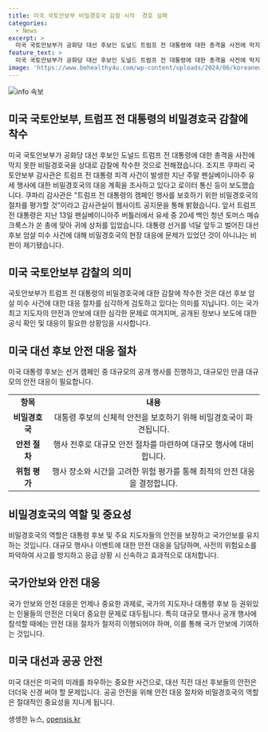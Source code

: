 ```yaml
---
title: 미국 국토안보부 비밀경호국 감찰 시작  경호 실패
categories:
  - News
excerpt: >
  미국 국토안보부가 공화당 대선 후보인 도널드 트럼프 전 대통령에 대한 총격을 사전에 막지 못한 비밀경호국을 상대로 감찰에 착수한 것으로 전해졌습니다. 이에 관련하여 조지프 쿠파리 국토안보부 감사관은 트럼프 전 대통령의 유세 행사에 대한 비밀경호국의 대응 계획을 조사하고 있다고 로이터 통신 등이 보도했습니다. 이에 대한 감사관실의 웹사이트 공지문에 따르면, 트럼프 전 대통령의 캠페인 행사를 보호하기 위한 비밀경호국의 절차가 평가될 예정입니다. 이에 대한 관심과 우려가 커지고 있습니다.
feature_text: >
  미국 국토안보부가 공화당 대선 후보인 도널드 트럼프 전 대통령에 대한 총격을 사전에 막지 못한 비밀경호국을 상대로 감찰에 착수한 것으로 전해졌습니다. 이에 관련하여 조지프 쿠파리 국토안보부 감사관은 트럼프 전 대통령의 유세 행사에 대한 비밀경호국의 대응 계획을 조사하고 있다고 로이터 통신 등이 보도했습니다. 이에 대한 감사관실의 웹사이트 공지문에 따르면, 트럼프 전 대통령의 캠페인 행사를 보호하기 위한 비밀경호국의 절차가 평가될 예정입니다. 이에 대한 관심과 우려가 커지고 있습니다.
image: 'https://www.behealthy4u.com/wp-content/uploads/2024/06/koreanews.jpg'
---
```


<p><img src="https://www.behealthy4u.com/wp-content/uploads/2024/06/koreanews.jpg" alt="info 속보" /></p>

<h2 data-ke-size="size26">미국 국토안보부, 트럼프 전 대통령의 비밀경호국 감찰에 착수</h2>

<p data-ke-size="size16">미국 국토안보부가 공화당 대선 후보인 도널드 트럼프 전 대통령에 대한 총격을 사전에 막지 못한 비밀경호국을 상대로 감찰에 착수한 것으로 전해졌습니다. 조지프 쿠파리 국토안보부 감사관은 트럼프 전 대통령 피격 사건이 발생한 지난 주말 펜실베이니아주 유세 행사에 대한 비밀경호국의 대응 계획을 조사하고 있다고 로이터 통신 등이 보도했습니다. 쿠파리 감사관은 "트럼프 전 대통령의 캠페인 행사를 보호하기 위한 비밀경호국의 절차를 평가할 것"이라고 감사관실이 웹사이트 공지문을 통해 밝혔습니다. 앞서 트럼프 전 대통령은 지난 13일 펜실베이니아주 버틀러에서 유세 중 20세 백인 청년 토머스 매슈 크룩스가 쏜 총에 맞아 귀에 상처를 입었습니다. 대통령 선거를 넉달 앞두고 벌어진 대선 후보 암살 미수 사건에 대해 비밀경호국의 현장 대응에 문제가 있었던 것이 아니냐는 비판이 제기됐습니다.</p>

<h2 data-ke-size="size26">미국 국토안보부 감찰의 의미</h2>

<p data-ke-size="size16">국토안보부가 트럼프 전 대통령의 비밀경호국에 대한 감찰에 착수한 것은 대선 후보 암살 미수 사건에 대한 대응 절차를 심각하게 검토하고 있다는 의미를 지닙니다. 이는 국가 최고 지도자의 안전과 안보에 대한 심각한 문제로 여겨지며, 공개된 정보나 보도에 대한 공식 확인 및 대응이 필요한 상황임을 시사합니다.</p>

<h2 data-ke-size="size26">미국 대선 후보 안전 대응 절차</h2>

<p data-ke-size="size16">미국 대통령 후보는 선거 캠페인 중 대규모의 공개 행사를 진행하고, 대규모인 만큼 대규모의 안전 대응이 필요합니다.</p>

<table style="width: 100%;">
<tbody>
<tr>
<td style="text-align: center; height: 17px;"><b>항목</b></td>
<td style="text-align: center; height: 17px;"><b>내용</b></td>
</tr>
<tr>
<td style="text-align: center; height: 17px;"><b>비밀경호국</b></td>
<td style="text-align: center; height: 17px;">대통령 후보의 신체적 안전을 보호하기 위해 비밀경호국이 파견됩니다.</td>
</tr>
<tr>
<td style="text-align: center; height: 17px;"><b>안전 절차</b></td>
<td style="text-align: center; height: 17px;">행사 전후로 대규모 안전 절차를 마련하여 대규모 행사에 대비합니다.</td>
</tr>
<tr>
<td style="text-align: center; height: 17px;"><b>위험 평가</b></td>
<td style="text-align: center; height: 17px;">행사 장소와 시간을 고려한 위험 평가를 통해 최적의 안전 대응을 결정합니다.</td>
</tr>
</tbody>
</table>

<h2 data-ke-size="size26">비밀경호국의 역할 및 중요성</h2>

<p data-ke-size="size16">비밀경호국의 역할은 대통령 후보 및 주요 지도자들의 안전을 보장하고 국가안보를 유지하는 것입니다. 대규모 행사나 이벤트에 대한 안전 대응을 담당하며, 사전의 위험요소를 파악하여 사고를 방지하고 응급 상황 시 신속하고 효과적으로 대처합니다.</p>

<h2 data-ke-size="size26">국가안보와 안전 대응</h2>

<p data-ke-size="size16">국가 안보와 안전 대응은 언제나 중요한 과제로, 국가의 지도자나 대통령 후보 등 권위있는 인물들의 안전은 더욱더 중요한 문제로 대두됩니다. 특히 대규모 행사나 공개 행사에 참석할 때에는 안전 대응 절차가 철저히 이행되어야 하며, 이를 통해 국가 안보에 기여하는 것입니다.</p>

<h2 data-ke-size="size26">미국 대선과 공공 안전</h2>

<p data-ke-size="size16">미국 대선은 미국의 미래를 좌우하는 중요한 사건으로, 대선 직전 대선 후보들의 안전은 더더욱 신경 써야 할 문제입니다. 공공 안전을 위해 안전 대응 절차와 비밀경호국의 역할은 절대적인 중요성을 지니게 됩니다.</p>
생생한 뉴스, <a href="https://opensis.kr" rel="dofollow">opensis.kr</a>


